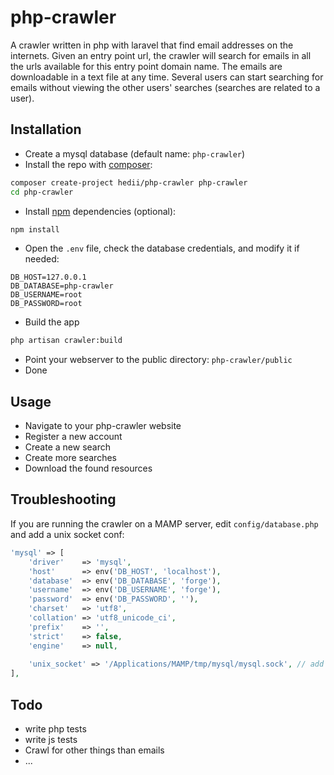 # php-crawler
A crawler written in php with laravel that find email addresses on the internets.
Given an entry point url, the crawler will search for emails in all the urls available for this entry point domain name.
The emails are downloadable in a text file at any time.
Several users can start searching for emails without viewing the other users' searches (searches are related to a user).

## Installation
- Create a mysql database (default name: `php-crawler`)
- Install the repo with [composer](https://getcomposer.org/):
```bash
composer create-project hedii/php-crawler php-crawler
cd php-crawler
```
- Install [npm](https://docs.npmjs.com/getting-started/what-is-npm) dependencies (optional):
```bash
npm install
```
- Open the `.env` file, check the database credentials, and modify it if needed:
```
DB_HOST=127.0.0.1
DB_DATABASE=php-crawler
DB_USERNAME=root
DB_PASSWORD=root
```
- Build the app
```bash
php artisan crawler:build
```
- Point your webserver to the public directory: `php-crawler/public`
- Done

## Usage
- Navigate to your php-crawler website
- Register a new account
- Create a new search
- Create more searches
- Download the found resources

## Troubleshooting
If you are running the crawler on a MAMP server, edit `config/database.php` and add a unix socket conf:
```php
'mysql' => [
    'driver'    => 'mysql',
    'host'      => env('DB_HOST', 'localhost'),
    'database'  => env('DB_DATABASE', 'forge'),
    'username'  => env('DB_USERNAME', 'forge'),
    'password'  => env('DB_PASSWORD', ''),
    'charset'   => 'utf8',
    'collation' => 'utf8_unicode_ci',
    'prefix'    => '',
    'strict'    => false,
    'engine'    => null,
    
    'unix_socket' => '/Applications/MAMP/tmp/mysql/mysql.sock', // add this line
],
```


## Todo
- write php tests
- write js tests
- Crawl for other things than emails
- ...
